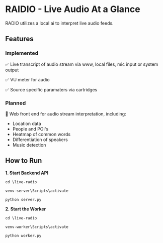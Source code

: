 
# RAIDIO - Live Audio At a Glance

RADIO utilizes a local ai to interpret live audio feeds.

## Features
### Implemented
✅ Live transcript of audio stream via www, local files, mic input or system output

✅ VU meter for audio

✅ Source specific paramaters via cartridges

### Planned
🧠 Web front end for audio stream interpretation, including:
- Location data
- People and POI's
- Heatmap of common words
- Differentiation of speakers
- Music detection



## How to Run
**1. Start Backend API**

```cd \live-radio```

```venv-server\Scripts\activate```

```python server.py```

**2. Start the Worker**

```cd \live-radio```

```venv-worker\Scripts\activate```

```python worker.py```


